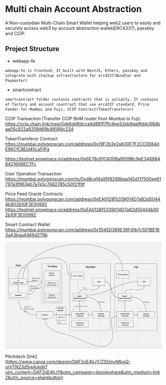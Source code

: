 
# Multi chain Account Abstraction

A Non-custodian Multi-Chain Smart Wallet helping web2 users to easily and 
securely access web3 by account abstraction wallet(ERC4337), passkey and CCIP.

## Project Structure

- webapp-fe
```
webapp-fe is frontend, It built with NextJS, Ethers, passkey and integrate with stackup infrastructure for erc4337(Bundler and Paymaster)
```
- smartcontract
```
smartcontract folder contains contracts that is solidity, It contains of factory and account countract that use erc4337 standard, Price Feeder for Mumbai and Fuji, CCIP Contract(TokenTransferor)
```

CCIP Transaction (Transfer CCIP-BnM router from Mumbai to Fuji)
https://ccip.chain.link/msg/0xb6dd9dcca4d891f7ffc8ee52eb9aa9fddc88dbaa05c922a8259d69b48569c234

TokenTransferor Contract
https://mumbai.polygonscan.com/address/0x19F2b3e2a630F7F2CC0E64dE96CfCBDd45ca51Fa

https://testnet.snowtrace.io/address/0x6E78c61C600Ba9559Bc9eE3469848421606EC7Fc

User Operation Transaction 
https://mumbai.polygonscan.com/tx/0xd8cef4a95f6289baa145d117500ee61797a3f963eb7a7e5c7682785c50f21f9f

Price Feed Oracle Contracts 
https://mumbai.polygonscan.com/address/0xEA0128f5339014D7a82d50444b902b10F3E00992
https://testnet.snowtrace.io/address/0xEA0128f5339014D7a82d50444b902b10F3E00992
 
Smart Contract Wallet 
https://mumbai.polygonscan.com/address/0x1D45D389E38Fd1b7c5D1BE163aA3baa4466d279b


![Screenshot](screenshot2.png)

Pitchdeck
[link] (https://www.canva.com/design/DAF2oE4IrJY/ZSOmvMbgQ-orVTN23d5reA/edit?utm_content=DAF2oE4IrJY&utm_campaign=designshare&utm_medium=link2&utm_source=sharebutton)


